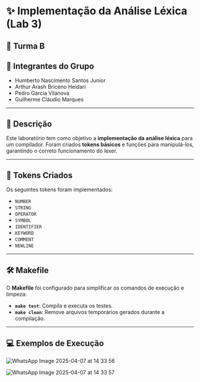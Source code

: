# ✨ Implementação da Análise Léxica (Lab 3)

## 🏫 Turma B

## 👥 Integrantes do Grupo
- Humberto Nascimento Santos Junior
- Arthur Arash Briceno Heidari
- Pedro Garcia Vilanova
- Guilherme Cláudio Marques

---

## 📖 Descrição

Este laboratório tem como objetivo a **implementação da análise léxica** para um compilador. Foram criados **tokens básicos** e funções para manipulá-los, garantindo o correto funcionamento do lexer.

---

## 🔑 Tokens Criados
Os seguintes tokens foram implementados:

- `NUMBER` 
- `STRING` 
- `OPERATOR`  
- `SYMBOL` 
- `IDENTIFIER` 
- `KEYWORD` 
- `COMMENT` 
- `NEWLINE` 

---

## 🛠️ Makefile

O **Makefile** foi configurado para simplificar os comandos de execução e limpeza:

- **`make test`**: Compila e executa os testes.  
- **`make clean`**: Remove arquivos temporários gerados durante a compilação.

---

## 💻 Exemplos de Execução

![WhatsApp Image 2025-04-07 at 14 33 56](https://github.com/user-attachments/assets/f3520e11-34ed-43dc-86db-b3588696755a)

![WhatsApp Image 2025-04-07 at 14 33 57](https://github.com/user-attachments/assets/1197b782-caa1-4485-bdae-3d67869f6179)
